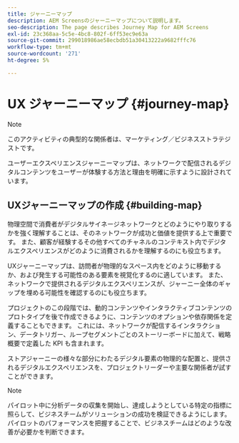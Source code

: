 ```yaml
---
title: ジャーニーマップ
description: AEM Screensのジャーニーマップについて説明します。
seo-description: The page describes Journey Map for AEM Screens
exl-id: 23c368aa-5c5e-4bc8-802f-6ff53ec9e63a
source-git-commit: 299018986ae58ecbdb51a30413222a9682fffc76
workflow-type: tm+mt
source-wordcount: '271'
ht-degree: 5%

---
```


# UX ジャーニーマップ {#journey-map}

>[!NOTE]
>
>このアクティビティの典型的な関係者は、マーケティング／ビジネスストラテジストです。

ユーザーエクスペリエンスジャーニーマップは、ネットワークで配信されるデジタルコンテンツをユーザーが体験する方法と理由を明確に示すように設計されています。

## UXジャーニーマップの作成 {#building-map}

物理空間で消費者がデジタルサイネージネットワークとどのようにやり取りするかを強く理解することは、そのネットワークが成功と価値を提供する上で重要です。 また、顧客が経験するその他すべてのチャネルのコンテキスト内でデジタルエクスペリエンスがどのように消費されるかを理解するのにも役立ちます。

UXジャーニーマップは、訪問者が物理的なスペース内をどのように移動するか、および発生する可能性のある要素を視覚化するのに適しています。 また、ネットワークで提供されるデジタルエクスペリエンスが、ジャーニー全体のギャップを埋める可能性を確認するのにも役立ちます。

プロジェクトのこの段階では、動的コンテンツやインタラクティブコンテンツのプロトタイプを後で作成できるように、コンテンツのオプションや依存関係を定義することもできます。 これには、ネットワークが配信するインタラクション、データトリガー、ループセグメントごとのストーリーボードに加えて、戦略概要で定義した KPI も含まれます。

ストアジャーニーの様々な部分にわたるデジタル要素の物理的な配置と、提供されるデジタルエクスペリエンスを、プロジェクトリーダーや主要な関係者が試すことができます。

>[!NOTE]
> パイロット中に分析データの収集を開始し、達成しようとしている特定の指標に照らして、ビジネスチームがソリューションの成功を検証できるようにします。 パイロットのパフォーマンスを把握することで、ビジネスチームはどのような改善が必要かを判断できます。
